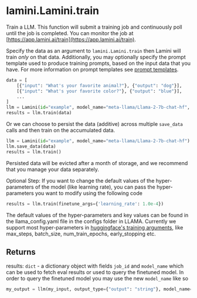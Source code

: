 # lamini.Lamini.train

Train a LLM. This function will submit a training job and continuously poll until the job is completed. You can monitor the job at [https://app.lamini.ai/train](https://app.lamini.ai/train).

Specify the data as an argument to `lamini.Lamini.train` then Lamini will train *only* on that data. Additionally, you may optionally specify the prompt template used to produce training prompts, based on the input data that you have. For more information on prompt templates see [prompt templates](/deprecated/Concepts/prompt_templates).

```python
data = [
    [{"input": "What's your favorite animal?"}, {"output": "dog"}],
    [{"input": "What's your favorite color?"}, {"output": "blue"}],
    ...
]
llm = Lamini(id="example", model_name="meta-llama/Llama-2-7b-chat-hf", prompt_template="{input:input}")
results = llm.train(data)
```

Or we can choose to persist the data (additive) across multiple `save_data` calls and then train on the accumulated data.
```python
llm = Lamini(id="example", model_name="meta-llama/Llama-2-7b-chat-hf")
llm.save_data(data)
results = llm.train()
```
Persisted data will be evicted after a month of storage, and we recommend that you manage your data separately.

Optional Step: If you want to change the default values of the hyper-parameters of the model (like learning rate), you can pass the hyper-parameters you want to modify using the following code

```python
results = llm.train(finetune_args={'learning_rate': 1.0e-4})
```
The default values of the hyper-parameters and key values can be found in the llama_config.yaml file in the configs folder in LLAMA. Currently we support most hyper-parameters in [huggingface's training arguments](https://huggingface.co/docs/transformers/v4.33.3/en/main_classes/trainer#transformers.TrainingArguments), like max_steps, batch_size, num_train_epochs, early_stopping etc. 

## Returns

results: `dict` - a dictionary object with fields `job_id` and `model_name` which can be used to fetch eval results or used to query the finetuned model. In order to query the finetuned model you may use the new `model_name` like so

```python
my_output = llm(my_input, output_type={"output": "string"}, model_name=results['model_name'])
```
